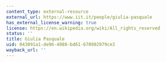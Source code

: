 ```yaml
---
content_type: external-resource
external_url: https://www.iit.it/people/giulia-pasquale
has_external_license_warning: true
license: https://en.wikipedia.org/wiki/All_rights_reserved
status: ''
title: Giulia Pasquale
uid: 043091a1-de96-4088-bd61-670902979ce3
wayback_url: ''
---
```

